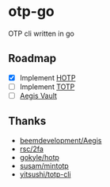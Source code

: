 # otp-go

OTP cli written in go

## Roadmap

- [x] Implement [HOTP](https://datatracker.ietf.org/doc/html/rfc4226)
- [ ] Implement [TOTP](https://datatracker.ietf.org/doc/html/rfc6238)
- [ ] [Aegis Vault](https://github.com/beemdevelopment/Aegis/blob/master/docs/vault.md)

## Thanks

- [beemdevelopment/Aegis](https://github.com/beemdevelopment/Aegis)
- [rsc/2fa](https://github.com/rsc/2fa)
- [gokyle/hotp](https://github.com/gokyle/hotp)
- [susam/mintotp](https://github.com/susam/mintotp)
- [yitsushi/totp-cli](https://github.com/yitsushi/totp-cli)
